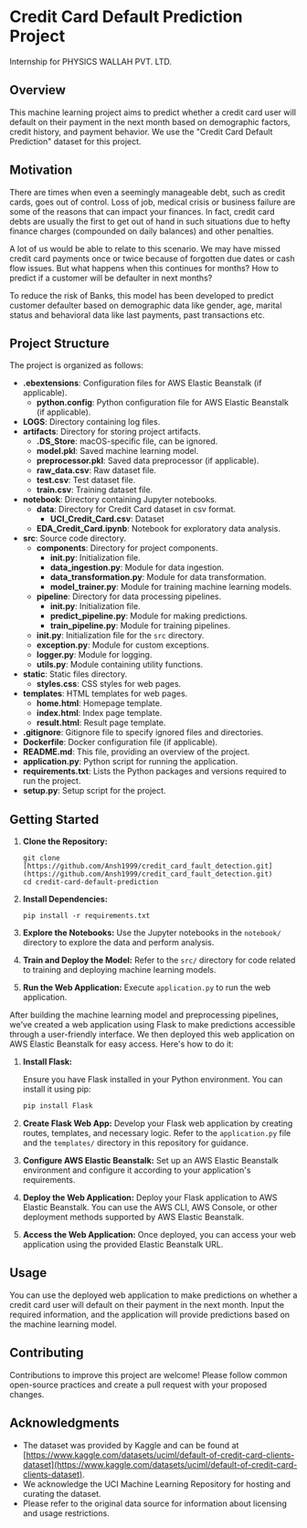 # Credit Card Default Prediction Project
Internship for PHYSICS WALLAH PVT. LTD. 

## Overview
This machine learning project aims to predict whether a credit card user will default on their payment in the next month based on demographic factors, credit history, and payment behavior. We use the "Credit Card Default Prediction" dataset for this project.

## Motivation
There are times when even a seemingly manageable debt, such as credit cards, goes out of control. Loss of job, medical crisis or business failure are some of the reasons that can impact your finances. In fact, credit card debts are usually the first to get out of hand in such situations due to hefty finance charges (compounded on daily balances) and other penalties.

A lot of us would be able to relate to this scenario. We may have missed credit card payments once or twice because of forgotten due dates or cash flow issues. But what happens when this continues for months? How to predict if a customer will be defaulter in next months?

To reduce the risk of Banks, this model has been developed to predict customer defaulter based on demographic data like gender, age, marital status and behavioral data like last payments, past transactions etc.


## Project Structure
The project is organized as follows:

- **.ebextensions**: Configuration files for AWS Elastic Beanstalk (if applicable).
  - **python.config**: Python configuration file for AWS Elastic Beanstalk (if applicable).
- **LOGS**: Directory containing log files.
- **artifacts**: Directory for storing project artifacts.
  - **.DS_Store**: macOS-specific file, can be ignored.
  - **model.pkl**: Saved machine learning model.
  - **preprocessor.pkl**: Saved data preprocessor (if applicable).
  - **raw_data.csv**: Raw dataset file.
  - **test.csv**: Test dataset file.
  - **train.csv**: Training dataset file.
- **notebook**: Directory containing Jupyter notebooks.
  - **data**: Directory for Credit Card dataset in csv format.
    - **UCI_Credit_Card.csv**: Dataset 
  - **EDA_Credit_Card.ipynb**: Notebook for exploratory data analysis.
- **src**: Source code directory.
  - **components**: Directory for project components.
    - **__init__.py**: Initialization file.
    - **data_ingestion.py**: Module for data ingestion.
    - **data_transformation.py**: Module for data transformation.
    - **model_trainer.py**: Module for training machine learning models.
  - **pipeline**: Directory for data processing pipelines.
    - **__init__.py**: Initialization file.
    - **predict_pipeline.py**: Module for making predictions.
    - **train_pipeline.py**: Module for training pipelines.
  - **__init__.py**: Initialization file for the `src` directory.
  - **exception.py**: Module for custom exceptions.
  - **logger.py**: Module for logging.
  - **utils.py**: Module containing utility functions.
- **static**: Static files directory.
  - **styles.css**: CSS styles for web pages.
- **templates**: HTML templates for web pages.
  - **home.html**: Homepage template.
  - **index.html**: Index page template.
  - **result.html**: Result page template.
- **.gitignore**: Gitignore file to specify ignored files and directories.
- **Dockerfile**: Docker configuration file (if applicable).
- **README.md**: This file, providing an overview of the project.
- **application.py**: Python script for running the application.
- **requirements.txt**: Lists the Python packages and versions required to run the project.
- **setup.py**: Setup script for the project.

## Getting Started
1. **Clone the Repository:**

   ```
   git clone [https://github.com/Ansh1999/credit_card_fault_detection.git](https://github.com/Ansh1999/credit_card_fault_detection.git)
   cd credit-card-default-prediction
   ```
2. **Install Dependencies:**

   ```pip install -r requirements.txt```

3. **Explore the Notebooks:**
   Use the Jupyter notebooks in the `notebook/` directory to explore the data and perform analysis.

4. **Train and Deploy the Model:**
   Refer to the `src/` directory for code related to training and deploying machine learning models.

5. **Run the Web Application:**
   Execute `application.py` to run the web application.

After building the machine learning model and preprocessing pipelines, we've created a web application using Flask to make predictions accessible through a user-friendly interface. We then deployed this web application on AWS Elastic Beanstalk for easy access. Here's how to do it:

1. **Install Flask:**

   Ensure you have Flask installed in your Python environment. You can install it using pip:

   ```bash
   pip install Flask

2. **Create Flask Web App:**
   Develop your Flask web application by creating routes, templates, and necessary logic. Refer to the ```application.py``` file and the ```templates/``` directory in this repository for guidance.

3. **Configure AWS Elastic Beanstalk:**
   Set up an AWS Elastic Beanstalk environment and configure it according to your application's requirements.

4. **Deploy the Web Application:**
   Deploy your Flask application to AWS Elastic Beanstalk. You can use the AWS CLI, AWS Console, or other deployment methods supported by AWS Elastic Beanstalk.

5. **Access the Web Application:**
   Once deployed, you can access your web application using the provided Elastic Beanstalk URL.

## Usage
You can use the deployed web application to make predictions on whether a credit card user will default on their payment in the next month. Input the required information, and the application will provide predictions based on the machine learning model.

## Contributing
Contributions to improve this project are welcome! Please follow common open-source practices and create a pull request with your proposed changes.

## Acknowledgments
* The dataset was provided by Kaggle and can be found at [https://www.kaggle.com/datasets/uciml/default-of-credit-card-clients-dataset](https://www.kaggle.com/datasets/uciml/default-of-credit-card-clients-dataset).
* We acknowledge the UCI Machine Learning Repository for hosting and curating the dataset.
* Please refer to the original data source for information about licensing and usage restrictions.






   
